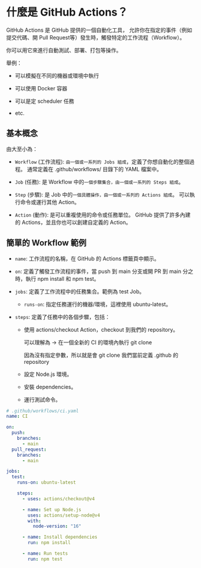 # 什麼是 GitHub Actions？

GitHub Actions 是 GitHub 提供的一個自動化工具，
允許你在指定的事件（例如提交代碼、開 Pull Request等）發生時，觸發特定的工作流程（Workflow）。

你可以用它來進行自動測試、部署、打包等操作。

舉例：

- 可以模擬在不同的機器或環境中執行

- 可以使用 Docker 容器

- 可以是定 scheduler 任務

- etc.

## 基本概念

由大至小為：

- `Workflow` (工作流程): `由一個或一系列的 Jobs 組成`，定義了你想自動化的整個過程。
  通常定義在 .github/workflows/ 目錄下的 YAML 檔案中。

- `Job` (任務): 是 Workflow 中的`一個步驟集合，由一個或一系列的 Steps 組成`。

- `Step` (步驟): 是 Job 中的`一個具體操作，由一個或一系列的 Actions 組成`。
  可以執行命令或運行其他 Action。

- `Action` (動作): 是可以重複使用的命令或任務單位。
  GitHub 提供了許多內建的 Actions，並且你也可以創建自定義的 Action。

## 簡單的 Workflow 範例

- `name`: 工作流程的名稱，在 GitHub 的 Actions 標籤頁中顯示。

- `on`: 定義了觸發工作流程的事件，當 push 到 main 分支或開 PR 到 main 分之 時，執行 npm install 和 npm test。

- `jobs`: 定義了工作流程中的任務集合。範例為 test Job。

  - `runs-on`: 指定任務運行的機器/環境，這裡使用 ubuntu-latest。

- `steps`: 定義了任務中的各個步驟，包括：

  - 使用 actions/checkout Action，checkout 到我們的 repository。

    可以理解為 -> 在一個全新的 CI 的環境內執行 git clone

    因為沒有指定參數，所以就是會 git clone 我們當前定義 .github 的 repository

  - 設定 Node.js 環境。

  - 安裝 dependencies。

  - 運行測試命令。

```yaml
# .github/workflows/ci.yaml
name: CI

on:
  push:
    branches:
      - main
  pull_request:
    branches:
      - main

jobs:
  test:
    runs-on: ubuntu-latest

    steps:
      - uses: actions/checkout@v4

      - name: Set up Node.js
        uses: actions/setup-node@v4
        with:
          node-version: "16"

      - name: Install dependencies
        run: npm install

      - name: Run tests
        run: npm test
```
